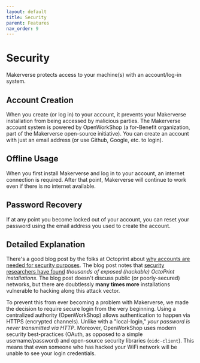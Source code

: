 ```yaml
---
layout: default
title: Security
parent: Features
nav_order: 9
---
```


# Security

Makerverse protects access to your machine(s) with an account/log-in system.

## Account Creation

When you create (or log in) to your account, it prevents your Makerverse installation from being accessed by malicious parties. The Makerverse account system is powered by OpenWorkShop (a for-Benefit organization, part of the Makerverse open-source initiative). You can create an account with just an email address (or use Github, Google, etc. to login).

## Offline Usage

When you first install Makerverse and log in to your account, an internet connection is required. After that point, Makerverse will continue to work even if there is no internet available.

## Password Recovery

If at any point you become locked out of your account, you can reset your password using the email address you used to create the account.

## Detailed Explanation

There's a good blog post by the folks at Octoprint about [why accounts are needed for security purposes](https://octoprint.org/blog/2018/09/03/safe-remote-access/). The blog post notes that [security researchers have found](https://isc.sans.edu/forums/diary/3D+Printers+in+The+Wild+What+Can+Go+Wrong/24044/) _thousands of exposed (hackable) OctoPrint installations_. The blog post doesn't discuss public (or poorly-secured) networks, but there are doubtlessly **many times more** installations vulnerable to hacking along this attack vector.

To prevent this from ever becoming a problem with Makerverse, we made the decision to require secure login from the very beginning. Using a centralized authority (OpenWorkShop) allows authentication to happen via HTTPS (encrypted channels). Unlike with a "local-login," _your password is never transmitted via HTTP_. Moreover, OpenWorkShop uses modern security best-practices (OAuth, as opposed to a simple username/password) and open-source security libraries (`oidc-client`). This means that even someone who has hacked your WiFi network will be unable to see your login credentials.
